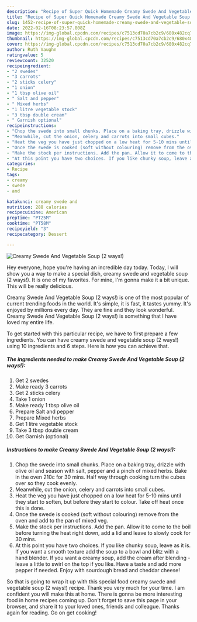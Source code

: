 ```yaml
---
description: "Recipe of Super Quick Homemade Creamy Swede And Vegetable Soup (2 ways!)"
title: "Recipe of Super Quick Homemade Creamy Swede And Vegetable Soup (2 ways!)"
slug: 1452-recipe-of-super-quick-homemade-creamy-swede-and-vegetable-soup-2-ways
date: 2022-02-16T08:23:57.808Z
image: https://img-global.cpcdn.com/recipes/c7513cd70a7cb2c9/680x482cq70/creamy-swede-and-vegetable-soup-2-ways-recipe-main-photo.jpg
thumbnail: https://img-global.cpcdn.com/recipes/c7513cd70a7cb2c9/680x482cq70/creamy-swede-and-vegetable-soup-2-ways-recipe-main-photo.jpg
cover: https://img-global.cpcdn.com/recipes/c7513cd70a7cb2c9/680x482cq70/creamy-swede-and-vegetable-soup-2-ways-recipe-main-photo.jpg
author: Ruth Vaughn
ratingvalue: 5
reviewcount: 32520
recipeingredient:
- "2 swedes"
- "3 carrots"
- "2 sticks celery"
- "1 onion"
- "1 tbsp olive oil"
- " Salt and pepper"
- " Mixed herbs"
- "1 litre vegetable stock"
- "3 tbsp double cream"
- " Garnish optional"
recipeinstructions:
- "Chop the swede into small chunks. Place on a baking tray, drizzle with olive oil and season with salt, pepper and a pinch of mixed herbs. Bake in the oven 210c for 30 mins. Half way through cooking turn the cubes over so they cook evenly."
- "Meanwhile, cut the onion, celery and carrots into small cubes."
- "Heat the veg you have just chopped on a low heat for 5-10 mins until they start to soften, but before they start to colour. Take off heat once this is done."
- "Once the swede is cooked (soft without colouring) remove from the oven and add to the pan of mixed veg."
- "Make the stock per instructions. Add the pan. Allow it to come to the boil before turning the heat right down, add a lid and leave to slowly cook for 30 mins."
- "At this point you have two choices. If you like chunky soup, leave as it is. If you want a smooth texture add the soup to a bowl and blitz with a hand blender. If you want a creamy soup, add the cream after blending - leave a little to swirl on the top if you like. Have a taste and add more pepper if needed. Enjoy with sourdough bread and cheddar cheese!"
categories:
- Recipe
tags:
- creamy
- swede
- and

katakunci: creamy swede and 
nutrition: 288 calories
recipecuisine: American
preptime: "PT25M"
cooktime: "PT58M"
recipeyield: "3"
recipecategory: Dessert

---
```



![Creamy Swede And Vegetable Soup (2 ways!)](https://img-global.cpcdn.com/recipes/c7513cd70a7cb2c9/680x482cq70/creamy-swede-and-vegetable-soup-2-ways-recipe-main-photo.jpg)

Hey everyone, hope you're having an incredible day today. Today, I will show you a way to make a special dish, creamy swede and vegetable soup (2 ways!). It is one of my favorites. For mine, I'm gonna make it a bit unique. This will be really delicious.

Creamy Swede And Vegetable Soup (2 ways!) is one of the most popular of current trending foods in the world. It's simple, it is fast, it tastes yummy. It's enjoyed by millions every day. They are fine and they look wonderful. Creamy Swede And Vegetable Soup (2 ways!) is something that I have loved my entire life.




To get started with this particular recipe, we have to first prepare a few ingredients. You can have creamy swede and vegetable soup (2 ways!) using 10 ingredients and 6 steps. Here is how you can achieve that.

<!--inarticleads1-->

##### The ingredients needed to make Creamy Swede And Vegetable Soup (2 ways!):

1. Get 2 swedes
1. Make ready 3 carrots
1. Get 2 sticks celery
1. Take 1 onion
1. Make ready 1 tbsp olive oil
1. Prepare  Salt and pepper
1. Prepare  Mixed herbs
1. Get 1 litre vegetable stock
1. Take 3 tbsp double cream
1. Get  Garnish (optional)




<!--inarticleads2-->

##### Instructions to make Creamy Swede And Vegetable Soup (2 ways!):

1. Chop the swede into small chunks. Place on a baking tray, drizzle with olive oil and season with salt, pepper and a pinch of mixed herbs. Bake in the oven 210c for 30 mins. Half way through cooking turn the cubes over so they cook evenly.
1. Meanwhile, cut the onion, celery and carrots into small cubes.
1. Heat the veg you have just chopped on a low heat for 5-10 mins until they start to soften, but before they start to colour. Take off heat once this is done.
1. Once the swede is cooked (soft without colouring) remove from the oven and add to the pan of mixed veg.
1. Make the stock per instructions. Add the pan. Allow it to come to the boil before turning the heat right down, add a lid and leave to slowly cook for 30 mins.
1. At this point you have two choices. If you like chunky soup, leave as it is. If you want a smooth texture add the soup to a bowl and blitz with a hand blender. If you want a creamy soup, add the cream after blending - leave a little to swirl on the top if you like. Have a taste and add more pepper if needed. Enjoy with sourdough bread and cheddar cheese!




So that is going to wrap it up with this special food creamy swede and vegetable soup (2 ways!) recipe. Thank you very much for your time. I am confident you will make this at home. There is gonna be more interesting food in home recipes coming up. Don't forget to save this page in your browser, and share it to your loved ones, friends and colleague. Thanks again for reading. Go on get cooking!

